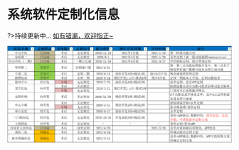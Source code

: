 # 系统软件定制化信息

?>持续更新中... [如有错漏，欢迎指正~](chen.md)

![Alt text](docsify_medial/custom.png "系统定制化信息")

<!-- 
| 医院名称     | 开发状态/排序 | 系统类别 | 定制历史       | 需求发起时间     | 预计开发周期        | 交付时间      | 备注                                   |
|----------|---------|------|------------|------------|---------------|-----------|--------------------------------------|
| 中山中医     | 已完成     | 术后   | 无定制史       | 2020/11/19 | 2021年1月底      | 2021/1/20 | 第一阶段功能交付                             |
| 安医附二     | 已完成     | 术后   | 无定制史       | 2020/9/1   | 2021年2月初      | 2021/1/29 | 表单定制（浙一版对接视图+webservice）             |
| 中山中医（二期） | 已完成     | 术后   | 一期已完成      | 2020/11/19 | 2021年4月底      | 2021/4/27 | 评估指标定制，统计查询定制                        |
| 华西附二     | 开发中     | 术后   | 定制接口版 | 2021/4/21  |               |           | 第一第二点功能标准版开发中，第三点若手麻提供好接口数据可提前安排完成对接 |
| 宁波二院     | 开发中     | 术后   | 定制二期       | 2020/9/15  | 预估开发3周+测试1周   | 预计6月中旬    | 残余液规范管理定制                            |
| 新桥医院     | 开发中     | 术后   | 定制二期       | 2020/9/24  | 预估开发1.5月+测试3周 | 预计6月底     | 定制一期版本上开发，定制功能较多                     |
| 徐州中心     | 待开发     | 分娩   | 无定制史       | 2020/7/23  | 预估开发4周+测试2周   |           | 表单定制，患者APP定制                         |
| 龙华医院     | 待开发     | 术后   | 无定制史       | 2020/3/11  | 预估开发1.5月+测试3周 |           | 标准版覆盖部分功能+5张术后单+2张分娩单                |
|          |         | 分娩   | 无定制史       |            |               |           | 已使用术后系统脉冲模式                          |
| 安阳妇幼     | 待开发     | 术后   | 无定制史       | 2020/11/19 | 预估开发3周+测试1周   |           | 5个功能需求不涉及表单，其中3点已替换版本基本符合要求          |
| 中山小榄     | 待开发     | 术后   | 无定制史       | 2020/3/11  | 预估开发3周+测试2周   |           | 新标准版替换+表单定制                          |
|          |         | 分娩   | 无定制史       |            |               |           | 新分娩系统+表单定制                           |
| 亚心总院     | 待开发     | 术后   | 无定制史       | 2020/9/17  | 预估开发3周+测试2周   |           | 表单定制                                 |
| 三门峡医院    | 待开发     | 术后   | 无定制史       | 2020/10/10 | 开发预估3周+测试1周   |           | 表单+APP随访,数据回传；商务较急，医院在催；可采取新乡定制方案    |
| 上海四院     | 待开发     | 术后   | 无定制史       | /          | /             | /         | 表单定制+患者APP                           |
| 河南省人民医院  | 已完成     | 术后   | 深度定制       | 2021/4/20  |               | 2021/5/20 | 表单内容和随访项优化，APP优化                     |
| 南医三院     | 待确认     | 术后   | 无定制史       | 2021/4/24  |               |           | 待确认随访定制方案                            |
| 新乡附属医院   | 待确认     | 术后   | 无定制史       | 2021/5/13  |               |           | 表单+APP随访,数据回传，APP字段转换方案待确认定制方案       |
-->